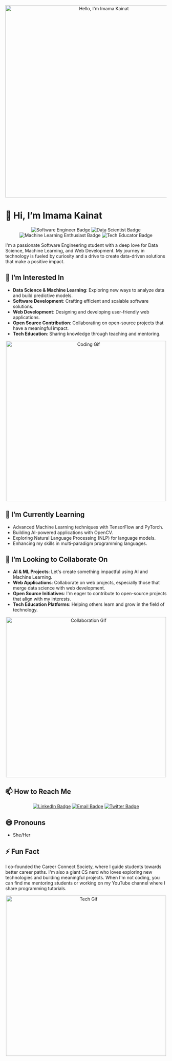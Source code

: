 <p align="center">
  <img src="https://user-images.githubusercontent.com/987654/141868342-a9f6bb0f-e543-49f3-83b8-d16a2d7ab460.gif" alt="Hello, I'm Imama Kainat" width="600"/>
</p>

# 👋 Hi, I’m Imama Kainat

<p align="center">
  <img src="https://img.shields.io/badge/Software%20Engineer-blue?style=for-the-badge" alt="Software Engineer Badge"/>
  <img src="https://img.shields.io/badge/Data%20Scientist-green?style=for-the-badge" alt="Data Scientist Badge"/>
  <img src="https://img.shields.io/badge/Machine%20Learning%20Enthusiast-yellow?style=for-the-badge" alt="Machine Learning Enthusiast Badge"/>
  <img src="https://img.shields.io/badge/Tech%20Educator-purple?style=for-the-badge" alt="Tech Educator Badge"/>
</p>

I'm a passionate Software Engineering student with a deep love for Data Science, Machine Learning, and Web Development. My journey in technology is fueled by curiosity and a drive to create data-driven solutions that make a positive impact.

## 👀 I’m Interested In
- **Data Science & Machine Learning**: Exploring new ways to analyze data and build predictive models.
- **Software Development**: Crafting efficient and scalable software solutions.
- **Web Development**: Designing and developing user-friendly web applications.
- **Open Source Contribution**: Collaborating on open-source projects that have a meaningful impact.
- **Tech Education**: Sharing knowledge through teaching and mentoring.

<p align="center">
  <img src="https://user-images.githubusercontent.com/987654/141868544-8b8c3c90-ff6c-4ea4-b0b7-5c4f8e53e2a5.gif" alt="Coding Gif" width="500"/>
</p>

## 🌱 I’m Currently Learning
- Advanced Machine Learning techniques with TensorFlow and PyTorch.
- Building AI-powered applications with OpenCV.
- Exploring Natural Language Processing (NLP) for language models.
- Enhancing my skills in multi-paradigm programming languages.

## 💞️ I’m Looking to Collaborate On
- **AI & ML Projects**: Let's create something impactful using AI and Machine Learning.
- **Web Applications**: Collaborate on web projects, especially those that merge data science with web development.
- **Open Source Initiatives**: I'm eager to contribute to open-source projects that align with my interests.
- **Tech Education Platforms**: Helping others learn and grow in the field of technology.

<p align="center">
  <img src="https://user-images.githubusercontent.com/987654/141868678-61e2b838-71ad-48b8-8ccf-86b7e1efc56b.gif" alt="Collaboration Gif" width="500"/>
</p>

## 📫 How to Reach Me
<p align="center">
  <a href="https://www.linkedin.com/in/imama-kainat/"><img src="https://img.shields.io/badge/LinkedIn-Imama%20Kainat-blue?logo=linkedin&style=for-the-badge" alt="LinkedIn Badge"/></a>
  <a href="mailto:imamkainat@gmail.com"><img src="https://img.shields.io/badge/Email-imamkainat%40gmail.com-red?logo=gmail&style=for-the-badge" alt="Email Badge"/></a>
  <a href="https://twitter.com/ImamaKainat"><img src="https://img.shields.io/badge/Twitter-@ImamaKainat-blue?logo=twitter&style=for-the-badge" alt="Twitter Badge"/></a>
</p>

## 😄 Pronouns
- She/Her

## ⚡ Fun Fact
I co-founded the Career Connect Society, where I guide students towards better career paths. I'm also a giant CS nerd who loves exploring new technologies and building meaningful projects. When I'm not coding, you can find me mentoring students or working on my YouTube channel where I share programming tutorials.

<p align="center">
  <img src="https://user-images.githubusercontent.com/987654/141868780-9f8c90ef-e0c6-4a91-8820-38a19d33f1cf.gif" alt="Tech Gif" width="500"/>
</p>

<!---
Imama-Kainat/Imama-Kainat is a ✨ special ✨ repository because its `README.md` (this file) appears on your GitHub profile.
You can click the Preview link to take a look at your changes.
--->
